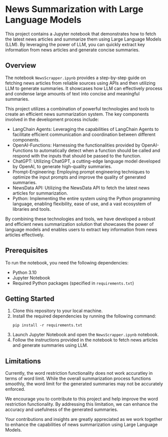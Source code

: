 # News Summarization with Large Language Models

This project contains a Jupyter notebook that demonstrates how to fetch the latest news articles and summarize them using Large Language Models (LLM). By leveraging the power of LLM, you can quickly extract key information from news articles and generate concise summaries.

## Overview

The notebook `NewsScrapper.ipynb` provides a step-by-step guide on fetching news articles from reliable sources using APIs and then utilizing LLM to generate summaries. It showcases how LLM can effectively process and condense large amounts of text into concise and meaningful summaries.

This project utilizes a combination of powerful technologies and tools to create an efficient news summarization system. The key components involved in the development process include:

- LangChain Agents: Leveraging the capabilities of LangChain Agents to facilitate efficient communication and coordination between different components.
- OpenAI-Functions: Harnessing the functionalities provided by OpenAI-Functions to automatically detect when a function should be called and respond with the inputs that should be passed to the function.
- ChatGPT: Utilizing ChatGPT, a cutting-edge language model developed by OpenAI, to generate high-quality summaries.
- Prompt-Engineering: Employing prompt engineering techniques to optimize the input prompts and improve the quality of generated summaries.
- NewsData API: Utilizing the NewsData API to fetch the latest news articles for summarization.
- Python: Implementing the entire system using the Python programming language, enabling flexibility, ease of use, and a vast ecosystem of libraries and tools.

By combining these technologies and tools, we have developed a robust and efficient news summarization solution that showcases the power of language models and enables users to extract key information from news articles effectively.

## Prerequisites

To run the notebook, you need the following dependencies:

- Python 3.10
- Jupyter Notebook
- Required Python packages (specified in `requirements.txt`)

## Getting Started

1. Clone this repository to your local machine.
2. Install the required dependencies by running the following command:
   ```
   pip install -r requirements.txt
   ```
3. Launch Jupyter Notebook and open the `NewsScrapper.ipynb` notebook.
4. Follow the instructions provided in the notebook to fetch news articles and generate summaries using LLM.

## Limitations

Currently, the word restriction functionality does not work accuratley in terms of word limit. While the overall summarization process functions smoothly, the word limit for the generated summaries may not be accurately enforced.

We encourage you to contribute to this project and help improve the word restriction functionality. By addressing this limitation, we can enhance the accuracy and usefulness of the generated summaries.

Your contributions and insights are greatly appreciated as we work together to enhance the capabilities of news summarization using Large Language Models.

